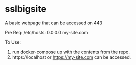 # sslbigsite
 A basic webpage that can be accessed on 443
 
 Pre Req:
 /etc/hosts:
 0.0.0.0 my-site.com
 
To Use:
1. run docker-compose up with the contents from the repo.
2. https://localhost or https://my-site.com can be accessed. 
